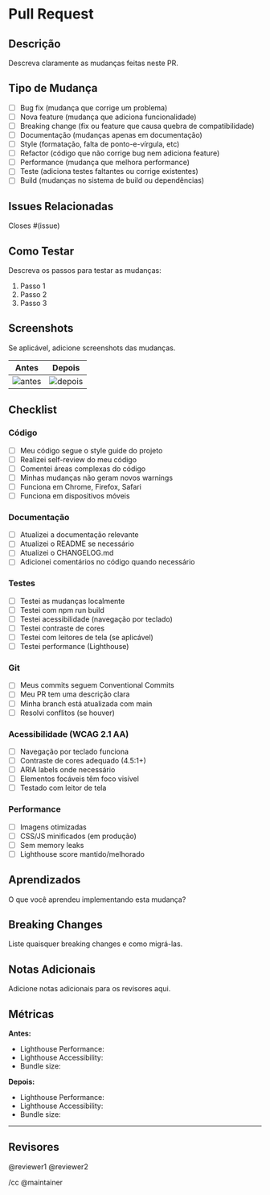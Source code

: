 # Pull Request

## Descrição

Descreva claramente as mudanças feitas neste PR.

## Tipo de Mudança

- [ ] Bug fix (mudança que corrige um problema)
- [ ] Nova feature (mudança que adiciona funcionalidade)
- [ ] Breaking change (fix ou feature que causa quebra de compatibilidade)
- [ ] Documentação (mudanças apenas em documentação)
- [ ] Style (formatação, falta de ponto-e-vírgula, etc)
- [ ] Refactor (código que não corrige bug nem adiciona feature)
- [ ] Performance (mudança que melhora performance)
- [ ] Teste (adiciona testes faltantes ou corrige existentes)
- [ ] Build (mudanças no sistema de build ou dependências)

## Issues Relacionadas

Closes #(issue)

## Como Testar

Descreva os passos para testar as mudanças:

1. Passo 1
2. Passo 2
3. Passo 3

## Screenshots

Se aplicável, adicione screenshots das mudanças.

| Antes | Depois |
|-------|--------|
| ![antes](url) | ![depois](url) |

## Checklist

### Código
- [ ] Meu código segue o style guide do projeto
- [ ] Realizei self-review do meu código
- [ ] Comentei áreas complexas do código
- [ ] Minhas mudanças não geram novos warnings
- [ ] Funciona em Chrome, Firefox, Safari
- [ ] Funciona em dispositivos móveis

### Documentação
- [ ] Atualizei a documentação relevante
- [ ] Atualizei o README se necessário
- [ ] Atualizei o CHANGELOG.md
- [ ] Adicionei comentários no código quando necessário

### Testes
- [ ] Testei as mudanças localmente
- [ ] Testei com npm run build
- [ ] Testei acessibilidade (navegação por teclado)
- [ ] Testei contraste de cores
- [ ] Testei com leitores de tela (se aplicável)
- [ ] Testei performance (Lighthouse)

### Git
- [ ] Meus commits seguem Conventional Commits
- [ ] Meu PR tem uma descrição clara
- [ ] Minha branch está atualizada com main
- [ ] Resolvi conflitos (se houver)

### Acessibilidade (WCAG 2.1 AA)
- [ ] Navegação por teclado funciona
- [ ] Contraste de cores adequado (4.5:1+)
- [ ] ARIA labels onde necessário
- [ ] Elementos focáveis têm foco visível
- [ ] Testado com leitor de tela

### Performance
- [ ] Imagens otimizadas
- [ ] CSS/JS minificados (em produção)
- [ ] Sem memory leaks
- [ ] Lighthouse score mantido/melhorado

## Aprendizados

O que você aprendeu implementando esta mudança?

## Breaking Changes

Liste quaisquer breaking changes e como migrá-las.

## Notas Adicionais

Adicione notas adicionais para os revisores aqui.

## Métricas

**Antes:**
- Lighthouse Performance: 
- Lighthouse Accessibility: 
- Bundle size: 

**Depois:**
- Lighthouse Performance: 
- Lighthouse Accessibility: 
- Bundle size: 

---

## Revisores

@reviewer1 @reviewer2

/cc @maintainer

